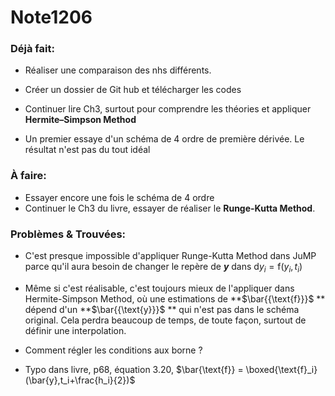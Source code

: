 # Note1206

### Déjà fait:

- Réaliser une comparaison des nhs différents.
- Créer un dossier de Git hub et télécharger les codes
- Continuer lire Ch3, surtout pour comprendre les théories et appliquer **Hermite–Simpson Method**

- Un premier essaye d'un schéma de 4 ordre de première dérivée. Le résultat n'est pas du tout idéal

  

### À faire:

- Essayer encore une fois le schéma de 4 ordre
- Continuer le Ch3 du livre, essayer de réaliser le  **Runge-Kutta Method**.



### Problèmes & Trouvées: 

- C'est presque impossible d'appliquer Runge-Kutta Method dans JuMP parce qu'il aura besoin de changer le repère de ***y*** dans $\text{d}y_i = \text{f}(y_i,t_i)$ 

- Même si c'est réalisable, c'est toujours mieux de l'appliquer dans Hermite-Simpson Method, où une estimations de **$\bar{{\text{f}}}$ ** dépend d'un **$\bar{{\text{y}}}$ ** qui n'est pas dans le schéma original. Cela perdra beaucoup de temps, de toute façon, surtout de définir une interpolation. 

- Comment régler les conditions aux borne ?
- Typo dans  livre, p68, équation 3.20,  $\bar{\text{f}} = \boxed{\text{f}_i}(\bar{y},t_i+\frac{h_i}{2})$ 
